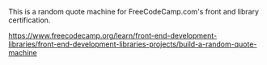 This is a random quote machine for FreeCodeCamp.com's front and library certification.

https://www.freecodecamp.org/learn/front-end-development-libraries/front-end-development-libraries-projects/build-a-random-quote-machine